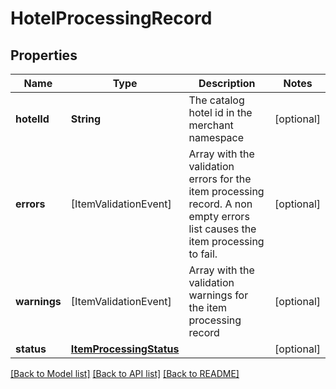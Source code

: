 # HotelProcessingRecord

## Properties
Name | Type | Description | Notes
------------ | ------------- | ------------- | -------------
**hotelId** | **String** | The catalog hotel id in the merchant namespace | [optional] 
**errors** | [ItemValidationEvent] | Array with the validation errors for the item processing record. A non empty errors list causes the item processing to fail. | [optional] 
**warnings** | [ItemValidationEvent] | Array with the validation warnings for the item processing record | [optional] 
**status** | [**ItemProcessingStatus**](ItemProcessingStatus.md) |  | [optional] 

[[Back to Model list]](../README.md#documentation-for-models) [[Back to API list]](../README.md#documentation-for-api-endpoints) [[Back to README]](../README.md)


